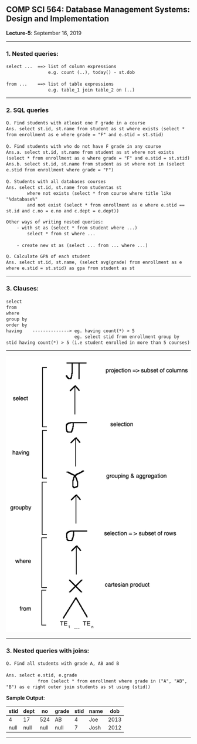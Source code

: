 ## COMP SCI 564: Database Management Systems: Design and Implementation

**Lecture-5**: September 16, 2019 <br/>

---

### **1\. Nested queries**:

```
select ...  ==> list of column expressions
                e.g. count (..), today() - st.dob

from ...    ==> list of table expressions
                e.g. table_1 join table_2 on (..)
```

---

### 2\. SQL queries

```
Q. Find students with atleast one F grade in a course
Ans. select st.id, st.name from student as st where exists (select * from enrollment as e where grade = "F" and e.stid = st.stid)

Q. Find students with who do not have F grade in any course
Ans.a. select st.id, st.name from student as st where not exists (select * from enrollment as e where grade = "F" and e.stid = st.stid)
Ans.b. select st.id, st.name from student as st where not in (select e.stid from enrollment where grade = "F")

Q. Students with all databases courses
Ans. select st.id, st.name from studentas st 
        where not exists (select * from course where title like "%database%" 
        and not exist (select * from enrollment as e where e.stid == st.id and c.no = e.no and c.dept = e.dept))
```


```
Other ways of writing nested queries:
    - with st as (select * from student where ...)
        select * from st where ...

    - create new st as (select ... from ... where ...)
```

```
Q. Calculate GPA of each student
Ans. select st.id, st.name, (select avg(grade) from enrollment as e where e.stid = st.stid) as gpa from student as st
```

---

### **3\. Clauses**: 
```
select
from
where
group by
order by
having    --------------> eg. having count(*) > 5 
                          eg. select stid from enrollment group by stid having count(*) > 5 (i.e student enrolled in more than 5 courses)
```

---

![](Clauses&#32;&&#32;relation&#32;algebra.png)

---

### **3\. Nested queries with joins**: 

```
Q. Find all students with grade A, AB and B

Ans. select e.stid, e.grade 
            from (select * from enrollment where grade in ("A", "AB", "B") as e right outer join students as st using (stid))

```

**Sample Output**:

| stid | dept |   no | grade | stid | name |  dob |
| ---- | ---- | ---- | ----- | ---- | ---- | ---- |
|   4  |  17  | 524  |   AB  |   4  |  Joe | 2013 |  
| null | null | null | null  |   7  | Josh | 2012 | 


---